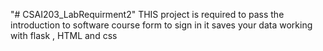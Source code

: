"# CSAI203_LabRequirment2" 
THIS project is required to pass the introduction to software course 
form to sign in
it saves your data 
working with flask , HTML and css